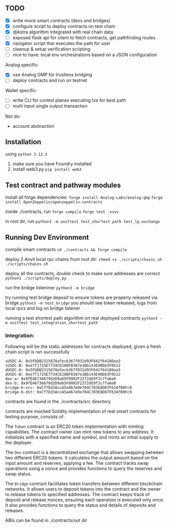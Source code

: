 ## TODO

- [x] write mock smart contracts (dexs and bridges)
- [x] configure script to deploy contracts on test chain
- [x] djikstra algorithm integrated with real chain data
- [ ] exposed flask api for client to fetch contracts, get pathfinding routes
- [x] navigator script that executes the path for user
- [ ] cleanup & setup verification scripting
- [ ] nice to have: local env orchestrations based on a JSON configuration

Analog specific:
- [x] use Analog GMP for trustless bridging
- [ ] deploy contracts and run on testnet

Wallet specific:
- [ ] write CLI for control planes executing txs for best path
- [ ] multi input single output transaction 

Not do:
- account abstraction

## Installation
using `python 3.12.3`

1. make sure you have Foundry installed
2. install web3.py `pip install web3`

## Test contract and pathway modules
install all forge dependencies:
`forge install Analog-Labs/analog-gmp`
`forge install OpenZeppelin/openzeppelin-contracts`

inside ./contracts, run
`forge compile`
`forge test -vvvv`

in root dir, run
`python3 -m unittest test_shortest_path test_lp_exchange`

## Running Dev Environment

compile smart contracts
`cd ./contracts && forge compile`

deploy 2 Anvil local rpc chains
from root dir:
`chmod +x ./scripts/chains.sh`
`./scripts/chains.sh`

deploy all the contracts, double check to make sure addresses are correct
`python3 ./scripts/deploy.py`

run the bridge listeniner
`python3 -m bridge`

try running test bridge deposit to ensure tokens are properly released via bridge
`python3 -m test_bridge`
you should see token released, logs from local rpcs and log on bridge listener

running a test shortest path algorithm on real deployed contracts
`python3 -m unittest test_integration_shortest_path`


### Integration:
Following will be the static addresses for contracts deployed, given a fresh chain script is ran successfully
```
sUSDC-A: 0x5FbDB2315678afecb367f032d93F642f64180aa3
sUSDC-B: 0xe7f1725E7734CE288F8367e1Bb143E90bb3F0512
dUSDC-A: 0x5FbDB2315678afecb367f032d93F642f64180aa3
dUSDC-B: 0xe7f1725E7734CE288F8367e1Bb143E90bb3F0512
dex-a: 0x9fE46736679d2D9a65F0992F2272dE9f3c7fa6e0
dex-b: 0x9fE46736679d2D9a65F0992F2272dE9f3c7fa6e0
bridge-b-src: 0xCf7Ed3AccA5a467e9e704C703E8D87F634fB0Fc9
bridge-b-dst: 0xCf7Ed3AccA5a467e9e704C703E8D87F634fB0Fc9
```

contracts are found in the ./contracts/src directory.

contracts are mocked Solidity implementation of real smart contracts for testing purpose, consists of:

The `Token` contract is an ERC20 token implementation with minting capabilities. The contract owner can mint new tokens to any address. It initializes with a specified name and symbol, and mints an initial supply to the deployer.

The `Dex` contract is a decentralized exchange that allows swapping between two different ERC20 tokens. It calculates the output amount based on the input amount and reserves, applying a fee. The contract tracks swap operations using a nonce and provides functions to query the reserves and swap status.

The `Bridge` contract facilitates token transfers between different blockchain networks. It allows users to deposit tokens into the contract and the owner to release tokens to specified addresses. The contract keeps track of deposit and release nonces, ensuring each operation is executed only once. It also provides functions to query the status and details of deposits and releases.

ABIs can be found in ./contracts/out dir